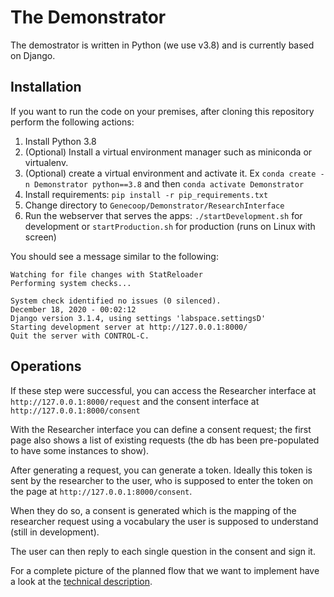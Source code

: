 # The Demonstrator

The demostrator is written in Python (we use v3.8) and is currently based on Django.

## Installation
If you want to run the code on your premises, after cloning this repository perform the following actions:

1. Install Python 3.8
2. (Optional) Install a virtual environment manager such as miniconda or virtualenv.
3. (Optional) create a virtual environment and activate it. Ex `conda create -n Demonstrator python==3.8` and then `conda activate Demonstrator`
4. Install requirements: `pip install -r pip_requirements.txt`
5. Change directory to `Genecoop/Demonstrator/ResearchInterface`
6. Run the webserver that serves the apps: `./startDevelopment.sh` for development or `startProduction.sh` for production (runs on Linux with screen)

You should see a message similar to the following:
```
Watching for file changes with StatReloader
Performing system checks...

System check identified no issues (0 silenced).
December 18, 2020 - 00:02:12
Django version 3.1.4, using settings 'labspace.settingsD'
Starting development server at http://127.0.0.1:8000/
Quit the server with CONTROL-C.
```

## Operations
If these step were successful, you can access the Researcher interface at `http://127.0.0.1:8000/request` and the consent interface at `http://127.0.0.1:8000/consent`

With the Researcher interface you can define a consent request; the first page also shows a list of existing requests (the db has been pre-populated to have some instances to show).

After generating a request, you can generate a token. Ideally this token is sent by the researcher to the user, 
who is supposed to enter the token on the page at `http://127.0.0.1:8000/consent`.

When they do so, a consent is generated which is the mapping of the researcher request using a vocabulary the user is supposed to understand (still in development).

The user can then reply to each single question in the consent and sign it. 

For a complete picture of the planned flow that we want to implement
have a look at the [technical description](https://github.com/LedgerProject/GeneCoop/blob/master/Demonstrator/Documentation/Technical_Design/demonstrator_tech_design.md).
